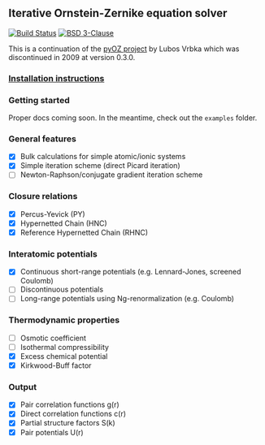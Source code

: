 ## Iterative Ornstein-Zernike equation solver

[![Build Status](https://travis-ci.com/ctk3b/pyoz.svg?token=T2bs5CWLhhVcoq5EpoJT&branch=master)](https://travis-ci.com/ctk3b/pyoz)
[![BSD 3-Clause](https://img.shields.io/badge/license-BSD%203--Clause-blue.svg)](license.md)

This is a continuation of the [pyOZ project](http://pyoz.vrbka.net) by Lubos Vrbka
which was discontinued in 2009 at version 0.3.0. 

### [Installation instructions](docs/installation.md)

### Getting started

Proper docs coming soon. In the meantime, check out the `examples` folder.

### General features
- [x] Bulk calculations for simple atomic/ionic systems
- [x] Simple iteration scheme (direct Picard iteration)
- [ ] Newton-Raphson/conjugate gradient iteration scheme

### Closure relations
- [x] Percus-Yevick (PY)
- [x] Hypernetted Chain (HNC)
- [x] Reference Hypernetted Chain (RHNC)

### Interatomic potentials
- [x] Continuous short-range potentials (e.g. Lennard-Jones, screened Coulomb)
- [ ] Discontinuous potentials
- [ ] Long-range potentials using Ng-renormalization (e.g. Coulomb)

### Thermodynamic properties
- [ ] Osmotic coefficient
- [ ] Isothermal compressibility
- [x] Excess chemical potential
- [x] Kirkwood-Buff factor

### Output
- [x] Pair correlation functions g(r)
- [x] Direct correlation functions c(r)
- [x] Partial structure factors S(k)
- [x] Pair potentials U(r)
